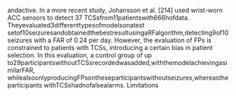 andactive.
In a more recent study, Johansson et al. [214] used wrist-worn ACC sensors to detect 37
TCSsfrom11patientswith666hofdata. Theyevaluated3differenttypesofmodelsonatest
setof10seizuresandobtainedthebestresultusingaRFalgorithm,detecting9of10seizures
with a FAR of 0.24 per day. However, the evaluation of FPs is constrained to patients with
TCSs, introducing a certain bias in patient selection. In this evaluation, a control group of up
to29participantswithoutTCSsrecordedwasadded,withthemodelachievingasimilarFAR,
whilealsoonlyproducingFPsontheseparticipantswithoutseizures,whereastheparticipants
withTCSshadnofalsealarms.
Limitations